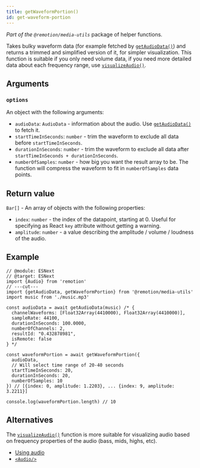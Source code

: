 ```yaml
---
title: getWaveformPortion()
id: get-waveform-portion
---
```


_Part of the `@remotion/media-utils`_ package of helper functions.

Takes bulky waveform data (for example fetched by [`getAudioData()`](/docs/get-audio-data)) and returns a trimmed and simplified version of it, for simpler visualization. This function is suitable if you only need volume data, if you need more detailed data about each frequency range, use [`visualizeAudio()`](/docs/visualize-audio).

## Arguments

### `options`

An object with the following arguments:

- `audioData`: `AudioData` - information about the audio. Use [`getAudioData()`](/docs/get-audio-data) to fetch it.
- `startTimeInSeconds`: `number` - trim the waveform to exclude all data before `startTimeInSeconds`.
- `durationInSeconds`: `number` - trim the waveform to exclude all data after `startTimeInSeconds + durationInSeconds`.
- `numberOfSamples`: `number` - how big you want the result array to be. The function will compress the waveform to fit in `numberOfSamples` data points.

## Return value

`Bar[]` - An array of objects with the following properties:

- `index`: `number` - the index of the datapoint, starting at 0. Useful for specifying as React `key` attribute without getting a warning.
- `amplitude`: `number` - a value describing the amplitude / volume / loudness of the audio.

## Example

```tsx twoslash
// @module: ESNext
// @target: ESNext
import {Audio} from 'remotion'
// ---cut---
import {getAudioData, getWaveformPortion} from '@remotion/media-utils'
import music from './music.mp3'

const audioData = await getAudioData(music) /* {
  channelWaveforms: [Float32Array(4410000), Float32Array(4410000)],
  sampleRate: 44100,
  durationInSeconds: 100.0000,
  numberOfChannels: 2,
  resultId: "0.432878981",
  isRemote: false
} */

const waveformPortion = await getWaveformPortion({
  audioData,
  // Will select time range of 20-40 seconds
  startTimeInSeconds: 20,
  durationInSeconds: 20,
  numberOfSamples: 10
}) // [{index: 0, amplitude: 1.2203}, ... {index: 9, amplitude: 3.2211}]

console.log(waveformPortion.length) // 10
```

## Alternatives

The [`visualizeAudio()`](/docs/visualize-audio) function is more suitable for visualizing audio based on frequency properties of the audio (bass, mids, highs, etc).

- [Using audio](/docs/using-audio)
- [`<Audio/>`](/docs/audio)
